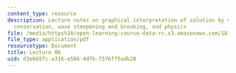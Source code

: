 ```yaml
---
content_type: resource
description: Lecture notes on graphical interpretation of solution by characteristics,
  conservation, wave steepening and breaking, and physics
file: /media/https%3A/open-learning-course-data-rc.s3.amazonaws.com/18-306-advanced-partial-differential-equations-with-applications-fall-2009/d3e6697ca316a5864dfb7376ff5adb28_MIT18_306f09_lec06.pdf
file_type: application/pdf
resourcetype: Document
title: Lecture 06
uid: d3e6697c-a316-a586-4dfb-7376ff5adb28
---
```

